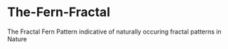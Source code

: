# The-Fern-Fractal
 The Fractal Fern Pattern indicative of naturally occuring fractal patterns in Nature
